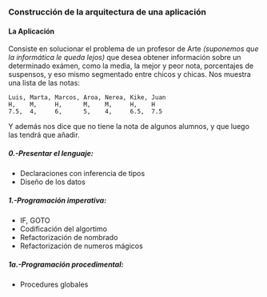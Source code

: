 ### Construcción de la arquitectura de una aplicación  
  

#### La Aplicación  
Consiste en solucionar el problema de un profesor de Arte _(suponemos que la informática le queda lejos)_ que desea obtener información sobre un determinado exámen, como la media, la mejor y peor nota, porcentajes de suspensos, y eso mismo segmentado entre chicos y chicas.
Nos muestra una lista de las notas:
```
Luis, Marta, Marcos, Aroa, Nerea, Kike, Juan
H,    M,     H,      M,    M,     H,    H
7.5,  4,     6,      5,    4,     6.5,  7.5 
```
Y además nos dice que no tiene la nota de algunos alumnos, y que luego las tendrá que añadir.

##### 0.-Presentar el lenguaje:

- Declaraciones con inferencia de tipos
- Diseño de los datos    

##### 1.-Programación imperativa:  
- IF, GOTO  
- Codificación del algortimo  
- Refactorización de nombrado  
- Refactorización de numeros mágicos  

##### 1a.-Programación procedimental:  
- Procedures globales  
